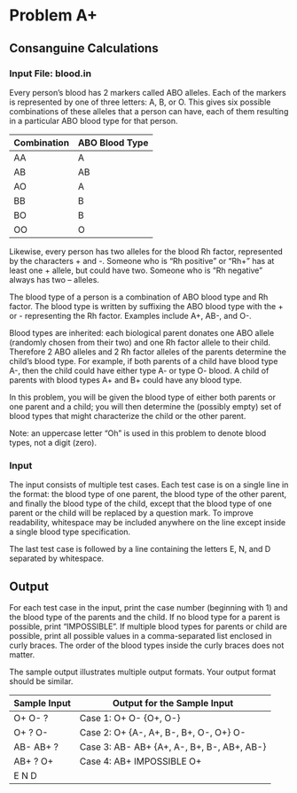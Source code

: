 # Problem A+  

## Consanguine Calculations  

### Input File: blood.in

Every person’s blood has 2 markers called ABO alleles. Each of the markers is represented by one of three  letters: A, B, or O. This gives six possible combinations of these alleles that a person can have, each of them  resulting in a particular ABO blood type for that person.  

| Combination | ABO Blood Type  |
|-----------|--------------|
| AA | A |  
| AB | AB |  
| AO | A |
| BB |  B |
| BO | B |  
| OO | O |  

Likewise, every person has two alleles for the blood Rh factor, represented by the characters + and -. Someone  who is “Rh positive” or “Rh+” has at least one + allele, but could have two. Someone who is “Rh negative”  always has two – alleles.  

The blood type of a person is a combination of ABO blood type and Rh factor. The blood type is written by  suffixing the ABO blood type with the + or - representing the Rh factor. Examples include A+, AB-, and O-.  

Blood types are inherited: each biological parent donates one ABO allele (randomly chosen from their two) and  one Rh factor allele to their child. Therefore 2 ABO alleles and 2 Rh factor alleles of the parents determine the  child’s blood type. For example, if both parents of a child have blood type A-, then the child could have either  type A- or type O- blood. A child of parents with blood types A+ and B+ could have any blood type.  

In this problem, you will be given the blood type of either both parents or one parent and a child; you will then  determine the (possibly empty) set of blood types that might characterize the child or the other parent.  

Note: an uppercase letter “Oh” is used in this problem to denote blood types, not a digit (zero).  

### Input  

The input consists of multiple test cases. Each test case is on a single line in the format: the blood type of one  parent, the blood type of the other parent, and finally the blood type of the child, except that the blood type of  one parent or the child will be replaced by a question mark. To improve readability, whitespace may be included  anywhere on the line except inside a single blood type specification.   

The last test case is followed by a line containing the letters E, N, and D separated by whitespace.  

## Output  

For each test case in the input, print the case number (beginning with 1) and the blood type of the parents and  the child. If no blood type for a parent is possible, print “IMPOSSIBLE”. If multiple blood types for parents or  child are possible, print all possible values in a comma-separated list enclosed in curly braces. The order of the  blood types inside the curly braces does not matter. 

The sample output illustrates multiple output formats. Your output format should be similar.  

| Sample Input | Output for the Sample Input |
|-----------|-----------------------|
|  O+  O-  ? | Case 1: O+ O- {O+, O-}  |
|  O+  ?  O-  |  Case 2: O+ {A-, A+, B-, B+, O-, O+} O- |
| AB-  AB+  ?  | Case 3: AB- AB+ {A+, A-, B+, B-, AB+, AB-}  |
| AB+  ?  O+  | Case 4: AB+ IMPOSSIBLE O+ |
| E N D  |    |